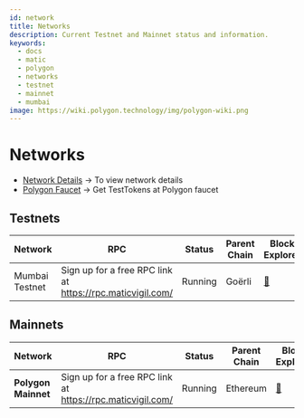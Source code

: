 ```yaml
---
id: network
title: Networks
description: Current Testnet and Mainnet status and information.
keywords:
  - docs
  - matic
  - polygon
  - networks
  - testnet
  - mainnet
  - mumbai
image: https://wiki.polygon.technology/img/polygon-wiki.png
---
```


# Networks

- [Network Details](/docs/develop/network-details/network) -> To view network details
- [Polygon Faucet](https://faucet.polygon.technology/) -> Get TestTokens at Polygon faucet


## Testnets
| Network   | RPC | Status         | Parent Chain                                                                                                    | Block Explorer
|-----------|------|----------------|----------------------------------------------------------------------------------------------------------------|------------------------------------|
|Mumbai Testnet| Sign up for a free RPC link at https://rpc.maticvigil.com/ |Running|Goërli|[:ledger:](https://mumbai.polygonscan.com/)|


## Mainnets
| Network       | RPC | Status     | Parent Chain                                                               | Block Explorer
|---------------|------|------------|------------------------------------------------------------------------------|-------------------------------------
| **Polygon Mainnet** | Sign up for a free RPC link at https://rpc.maticvigil.com/ | Running    | Ethereum|[:ledger:](https://polygonscan.com/)

